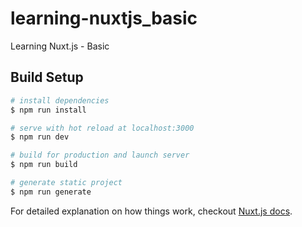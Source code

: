 # learning-nuxtjs_basic
Learning Nuxt.js - Basic

## Build Setup

``` bash
# install dependencies
$ npm run install

# serve with hot reload at localhost:3000
$ npm run dev

# build for production and launch server
$ npm run build

# generate static project
$ npm run generate
```

For detailed explanation on how things work, checkout [Nuxt.js docs](https://nuxtjs.org).
